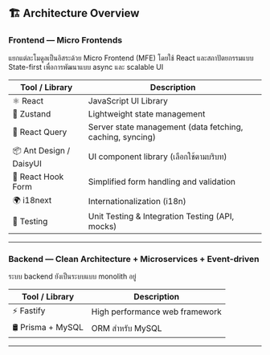 
## 🏗️ Architecture Overview

### Frontend — Micro Frontends
แยกแต่ละโมดูลเป็นอิสระด้วย Micro Frontend (MFE) โดยใช้ React และสถาปัตยกรรมแบบ State-first เพื่อการพัฒนาแบบ async และ scalable UI

| Tool / Library | Description |
|----------------|-------------|
| ⚛️ React        | JavaScript UI Library |
| 🧠 Zustand      | Lightweight state management |
| 🔄 React Query  | Server state management (data fetching, caching, syncing) |
| 📦 Ant Design / DaisyUI | UI component library (เลือกใช้ตามบริบท) |
| 📝 React Hook Form | Simplified form handling and validation |
| 🌍 i18next     | Internationalization (i18n) |
| 🧪 Testing      | Unit Testing & Integration Testing (API, mocks) |

---

### Backend — Clean Architecture + Microservices + Event-driven
ระบบ backend ยังเป็นระบบแบบ monolith อยู่

| Tool / Library | Description |
|----------------|-------------|
| ⚡ Fastify      | High performance web framework |
| 🛢️ Prisma + MySQL | ORM สำหรับ MySQL | 

--- 
